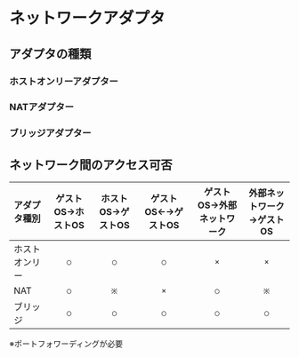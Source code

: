 # ネットワークアダプタ

## アダプタの種類
### ホストオンリーアダプター

### NATアダプター

### ブリッジアダプター

## ネットワーク間のアクセス可否

|アダプタ種別|ゲストOS→ホストOS|ホストOS→ゲストOS|ゲストOS←→ゲストOS|ゲストOS→外部ネットワーク|外部ネットワーク→ゲストOS|
|:--|:--:|:--:|:--:|:--:|:--:|
|ホストオンリー|`○`|`○`|`○`|`×`|`×`|
|NAT|`○`|`※`|`×`|`○`|`※`|
|ブリッジ|`○`|`○`|`○`|`○`|`○`|

※ポートフォワーディングが必要
